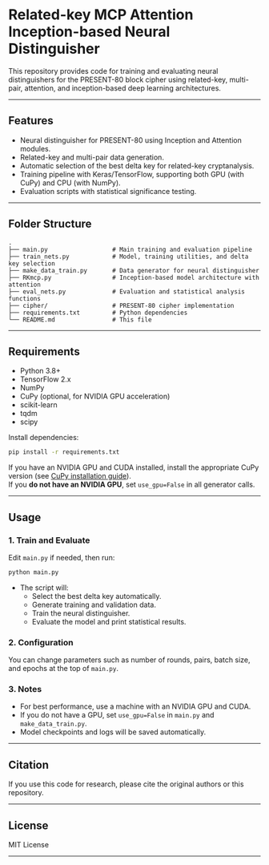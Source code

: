 # Related-key MCP Attention Inception-based Neural Distinguisher

This repository provides code for training and evaluating neural distinguishers for the PRESENT-80 block cipher using related-key, multi-pair, attention, and inception-based deep learning architectures.

---

## Features

- Neural distinguisher for PRESENT-80 using Inception and Attention modules.
- Related-key and multi-pair data generation.
- Automatic selection of the best delta key for related-key cryptanalysis.
- Training pipeline with Keras/TensorFlow, supporting both GPU (with CuPy) and CPU (with NumPy).
- Evaluation scripts with statistical significance testing.

---

## Folder Structure

```
.
├── main.py                  # Main training and evaluation pipeline
├── train_nets.py            # Model, training utilities, and delta key selection
├── make_data_train.py       # Data generator for neural distinguisher
├── RKmcp.py                 # Inception-based model architecture with attention
├── eval_nets.py             # Evaluation and statistical analysis functions
├── cipher/                  # PRESENT-80 cipher implementation
├── requirements.txt         # Python dependencies
└── README.md                # This file
```

---

## Requirements

- Python 3.8+
- TensorFlow 2.x
- NumPy
- CuPy (optional, for NVIDIA GPU acceleration)
- scikit-learn
- tqdm
- scipy

Install dependencies:
```sh
pip install -r requirements.txt
```
If you have an NVIDIA GPU and CUDA installed, install the appropriate CuPy version (see [CuPy installation guide](https://docs.cupy.dev/en/stable/install.html)).  
If you **do not have an NVIDIA GPU**, set `use_gpu=False` in all generator calls.

---

## Usage

### 1. Train and Evaluate

Edit `main.py` if needed, then run:
```sh
python main.py
```
- The script will:
  - Select the best delta key automatically.
  - Generate training and validation data.
  - Train the neural distinguisher.
  - Evaluate the model and print statistical results.

### 2. Configuration

You can change parameters such as number of rounds, pairs, batch size, and epochs at the top of `main.py`.

### 3. Notes

- For best performance, use a machine with an NVIDIA GPU and CUDA.
- If you do not have a GPU, set `use_gpu=False` in `main.py` and `make_data_train.py`.
- Model checkpoints and logs will be saved automatically.

---

## Citation

If you use this code for research, please cite the original authors or this repository.

---

## License

MIT License

---
